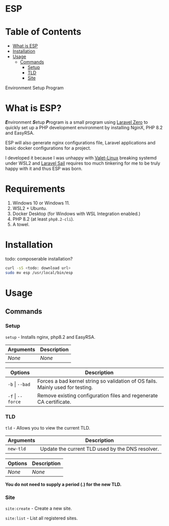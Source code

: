 ESP
===

# Table of Contents

- [What is ESP](#what-is-esp)
- [Installation](#installation)
- [Usage](#usage)
    - [Commands](#commands)
        - [Setup](#setup)
        - [TLD](#tld-)
        - [Site](#site)

Environment Setup Program

# What is ESP?

***E***nvironment ***S***etup ***P***rogram is a small program using [Laravel Zero](https://laravel-zero.com/)
to quickly set up a PHP development environment by installing NginX, PHP 8.2
and EasyRSA.

ESP will also generate nginx configurations file, Laravel applications and
basic docker configurations for a project.

I developed it because I was unhappy with [Valet-Linux](https://github.com/cpriego/valet-linux)
breaking systemd under WSL2 and [Laravel Sail](https://laravel.com/docs/sail)
requires too much tinkering for me to be truly happy with it and thus ESP was
born.

# Requirements

1. Windows 10 or Windows 11.
2. WSL2 + Ubuntu.
3. Docker Desktop (for Windows with WSL Integration enabled.)
4. PHP 8.2 (at least `php8.2-cli`).
5. A towel.

# Installation

todo: composerable installation?

```sh
curl -sS <todo: download url>
sudo mv esp /usr/local/bin/esp
```

# Usage

## Commands

### Setup

`setup` - Installs nginx, php8.2 and EasyRSA.

| Arguments | Description  |
|-----------|--------------|
| *None*    | *None*       |

| Options           | Description                                                                    |
|-------------------|--------------------------------------------------------------------------------|
| `-b` \| `--bad`   | Forces a bad kernel string so validation of OS fails. Mainly used for testing. |
| `-f` \| `--force` | Remove existing configuration files and regenerate CA certificate.             |

### TLD

`tld` - Allows you to view the current TLD.

| Arguments | Description                                      |
|-----------|--------------------------------------------------|
| `new-tld` | Update the current TLD used by the DNS resolver. |

| Options | Description |
|---------|-------------|
| *None*  | *None*      |

**You do not need to supply a period (.) for the new TLD.**

### Site

`site:create` - Create a new site.

`site:list` - List all registered sites.
